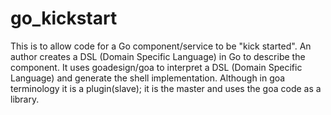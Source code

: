 # go_kickstart
This is to allow code for a Go component/service to be "kick started". 
An author creates a DSL (Domain Specific Language) in Go to describe the component.
It uses goadesign/goa to interpret a DSL (Domain Specific Language) and generate the shell implementation. 
Although in goa terminology it is a plugin(slave); it is the master and uses the goa code as a library.
